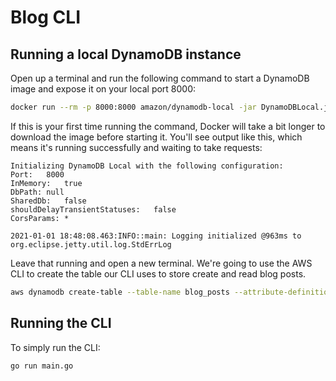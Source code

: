 # Blog CLI

## Running a local DynamoDB instance

Open up a terminal and run the following command to start a DynamoDB image and expose it on your local port 8000:


```bash
docker run --rm -p 8000:8000 amazon/dynamodb-local -jar DynamoDBLocal.jar -sharedDb -inMemory
```

If this is your first time running the command, Docker will take a bit longer to download the image before starting it. You'll see output like this, which means it's running successfully and waiting to take requests:

```
Initializing DynamoDB Local with the following configuration:
Port:	8000
InMemory:	true
DbPath:	null
SharedDb:	false
shouldDelayTransientStatuses:	false
CorsParams:	*

2021-01-01 18:48:08.463:INFO::main: Logging initialized @963ms to org.eclipse.jetty.util.log.StdErrLog
```

Leave that running and open a new terminal. We're going to use the AWS CLI to create the table our CLI uses to store create and read blog posts.

```bash
aws dynamodb create-table --table-name blog_posts --attribute-definitions AttributeName=slug,AttributeType=S --key-schema AttributeName=slug,KeyType=HASH --billing-mode PAY_PER_REQUEST --endpoint-url http://localhost:8000
```

## Running the CLI

To simply run the CLI:

```bash
go run main.go
```